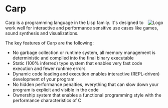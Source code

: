 # Carp

<img src="https://github.com/eriksvedang/Carp/blob/master/img/temp_logo2.jpg" alt="Logo" style="float:right; margin:0px;"/>

Carp is a programming language in the Lisp family. It's designed to work well for interactive and performance sensitive use cases like games, sound synthesis and visualizations.

The key features of Carp are the following:

* No garbage collection or runtime system, all memory management is deterministic and compiled into the final binary executable
* Static (100% inferred) type system that enables very fast code execution and fewer runtime errors
* Dynamic code loading and execution enables interactive (REPL-driven) development of your program
* No hidden performance penalties, everything that can slow down your program is explicit and visible in the code
* Ownership system that enables a functional programming style with the performance characteristics of C
